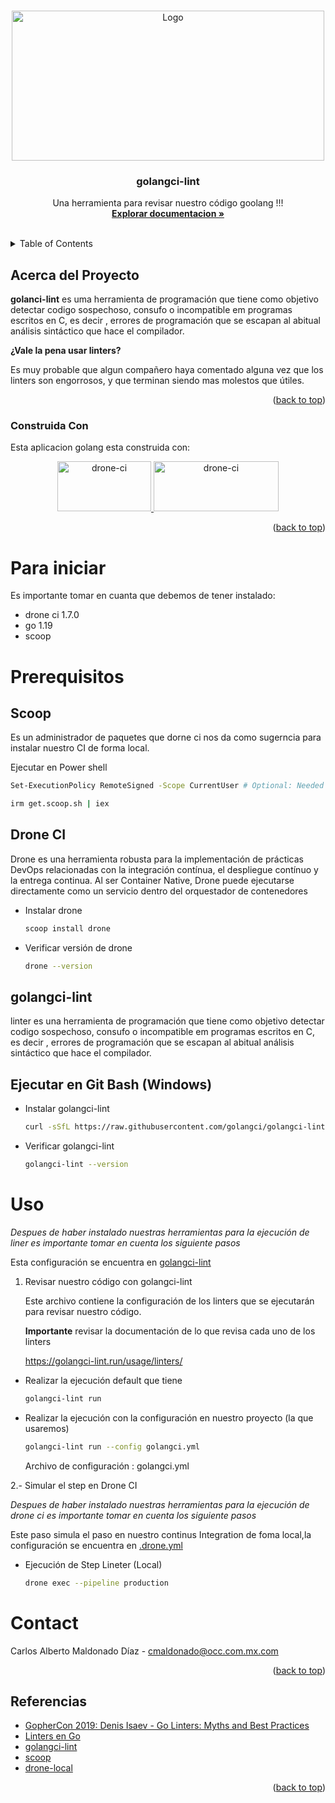 <!-- Improved compatibility of back to top link: See: https://github.com/othneildrew/Best-README-Template/pull/73 -->
<a name="readme-top"></a>
<!--
*** Thanks for checking out the Best-README-Template. If you have a suggestion
*** that would make this better, please fork the repo and create a pull request
*** or simply open an issue with the tag "enhancement".
*** Don't forget to give the project a star!
*** Thanks again! Now go create something AMAZING! :D
-->



<!-- PROJECT SHIELDS -->
<!--
*** I'm using markdown "reference style" links for readability.
*** Reference links are enclosed in brackets [ ] instead of parentheses ( ).
*** See the bottom of this document for the declaration of the reference variables
*** for contributors-url, forks-url, etc. This is an optional, concise syntax you may use.
*** https://www.markdownguide.org/basic-syntax/#reference-style-links
-->

<!-- PROJECT LOGO -->
<br />
<div align="center">
  <a href="https://golangci-lint.run/">
    <img src="docs/images/golangci-lint.png" 
        alt="Logo" 
        width="500" 
        height="240">
  </a>

<h3 align="center">golangci-lint</h3>

  <p align="center">
    Una herramienta para revisar nuestro código goolang !!!
    <br />
    <a href="https://golangci-lint.run/"><strong>Explorar documentacion »</strong></a>
    <br />
    <br />
  </p>
</div>



<!-- TABLE OF CONTENTS -->
<details>
  <summary>Table of Contents</summary>
  <ol>
    <li>
      <a href="#about-the-project">About The Project</a>
      <ul>
        <li><a href="#built-with">Built With</a></li>
      </ul>
    </li>
    <li>
      <a href="#getting-started">Getting Started</a>
      <ul>
        <li><a href="#prerequisites">Prerequisites</a></li>
        <li><a href="#installation">Installation</a></li>
      </ul>
    </li>
    <li><a href="#usage">Usage</a></li>
    <li><a href="#roadmap">Roadmap</a></li>
    <li><a href="#contributing">Contributing</a></li>
    <li><a href="#license">License</a></li>
    <li><a href="#contact">Contact</a></li>
    <li><a href="#acknowledgments">Acknowledgments</a></li>
  </ol>
</details>



<!-- ABOUT THE PROJECT -->
## Acerca del Proyecto

**golanci-lint** es uma herramienta de programación que tiene como objetivo detectar codigo sospechoso, consufo o incompatible em programas escritos en C, es decir , errores de programación que se escapan al abitual análisis sintáctico que hace el compilador.

**¿Vale la pena usar linters?**

Es muy probable que algun compañero haya comentado alguna vez que los linters son engorrosos, y que terminan siendo mas molestos que útiles.

<p align="right">(<a href="#readme-top">back to top</a>)</p>


### Construida Con

Esta aplicacion golang esta construida con:

<div align="center">
  <a href="https://golangci-lint.run/">
    <img src="https://miro.medium.com/max/1400/1*Ifpd_HtDiK9u6h68SZgNuA.png" 
    alt="drone-ci" 
    width="150" 
    height="80">
    <img src="https://res.cloudinary.com/practicaldev/image/fetch/s--03aGzsK6--/c_imagga_scale,f_auto,fl_progressive,h_420,q_auto,w_1000/https://dev-to-uploads.s3.amazonaws.com/uploads/articles/yhyydxn1t8b01l5aybpn.png" 
    alt="drone-ci" 
    width="200" 
    height="80">
  </a>
</div>


<p align="right">(<a href="#readme-top">back to top</a>)</p>


<!-- GETTING STARTED -->
# Para iniciar

Es importante tomar en cuanta que debemos de tener instalado:

- drone ci 1.7.0
- go 1.19
- scoop

# Prerequisitos

## Scoop
Es un administrador de paquetes que dorne ci nos da como sugerncia para instalar nuestro CI
de forma local.

Ejecutar en Power shell

  ```sh
  Set-ExecutionPolicy RemoteSigned -Scope CurrentUser # Optional: Needed to run a remote script the first time
  ```

  ```sh
  irm get.scoop.sh | iex
  ```

## Drone CI

Drone es una herramienta robusta para la implementación de prácticas DevOps relacionadas con la integración contínua, el despliegue contínuo y la entrega continua. Al ser Container Native, Drone puede ejecutarse directamente como un servicio dentro del orquestador de contenedores

* Instalar drone
  ```sh
  scoop install drone
  ```
  
* Verificar versión de drone
  ```sh
  drone --version
  ```

## golangci-lint

linter es una herramienta de programación que tiene como objetivo detectar codigo sospechoso, consufo o incompatible em programas escritos en C, es decir , errores de programación que se escapan al abitual análisis sintáctico que hace el compilador.

## Ejecutar en Git Bash (Windows)

* Instalar golangci-lint
  ```sh
  curl -sSfL https://raw.githubusercontent.com/golangci/golangci-lint/master/install.sh | sh -s -- -b $(go env GOPATH)/bin v1.51.0
  ```

* Verificar golangci-lint
  ```sh
  golangci-lint --version
  ```

# Uso 

_Despues de haber instalado nuestras herramientas para la ejecución de liner es importante tomar en cuenta los siguiente pasos_

Esta configuración se encuentra en [golangci-lint]( golangci.yml)

1. Revisar nuestro código con golangci-lint 
   
    Este archivo contiene la configuración de los linters que se ejecutarán 
    para revisar nuestro código.

    **Importante** revisar la documentación de lo que revisa cada uno de los linters

   https://golangci-lint.run/usage/linters/

* Realizar la ejecución default que tiene 
  ```sh
  golangci-lint run
  ```

* Realizar la ejecución con la configuración en nuestro proyecto (la que usaremos)
  ```sh
  golangci-lint run --config golangci.yml
  ```
  
    Archivo de configuración : golangci.yml

2.- Simular el step en Drone CI

_Despues de haber instalado nuestras herramientas para la ejecución de drone ci es importante tomar en cuenta los siguiente pasos_

Este paso simula el paso en nuestro continus Integration de foma local,la configuración se encuentra en [.drone.yml](.drone.yml)

* Ejecución de Step Lineter (Local)
  ```sh
  drone exec --pipeline production
  ```


<!-- CONTACT -->
# Contact

Carlos Alberto Maldonado Díaz - cmaldonado@occ.com.mx.com


<p align="right">(<a href="#readme-top">back to top</a>)</p>


## Referencias

* [GopherCon 2019: Denis Isaev - Go Linters: Myths and Best Practices](https://www.youtube.com/watch?v=1U-Gzz4TYP0)
* [Linters en Go](https://blog.friendsofgo.tech/posts/linters-en-go/)
* [golangci-lint](https://golangci-lint.run/)
* [scoop](https://scoop.sh/)
* [drone-local](https://docs.drone.io/server/ha/developer-setup/)
  


<p align="right">(<a href="#readme-top">back to top</a>)</p>



